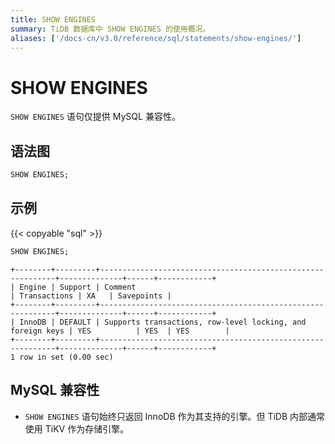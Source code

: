 ```yaml
---
title: SHOW ENGINES
summary: TiDB 数据库中 SHOW ENGINES 的使用概况。
aliases: ['/docs-cn/v3.0/reference/sql/statements/show-engines/']
---
```


# SHOW ENGINES

`SHOW ENGINES` 语句仅提供 MySQL 兼容性。

## 语法图

```sql
SHOW ENGINES;
```

## 示例

{{< copyable "sql" >}}

```sql
SHOW ENGINES;
```

```
+--------+---------+------------------------------------------------------------+--------------+------+------------+
| Engine | Support | Comment                                                    | Transactions | XA   | Savepoints |
+--------+---------+------------------------------------------------------------+--------------+------+------------+
| InnoDB | DEFAULT | Supports transactions, row-level locking, and foreign keys | YES          | YES  | YES        |
+--------+---------+------------------------------------------------------------+--------------+------+------------+
1 row in set (0.00 sec)
```

## MySQL 兼容性

* `SHOW ENGINES` 语句始终只返回 InnoDB 作为其支持的引擎。但 TiDB 内部通常使用 TiKV 作为存储引擎。
